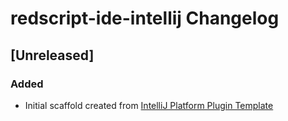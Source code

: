 <!-- Keep a Changelog guide -> https://keepachangelog.com -->

# redscript-ide-intellij Changelog

## [Unreleased]
### Added
- Initial scaffold created from [IntelliJ Platform Plugin Template](https://github.com/JetBrains/intellij-platform-plugin-template)
